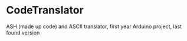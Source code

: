 # CodeTranslator
ASH (made up code) and ASCII translator, first year Arduino project, last found version
